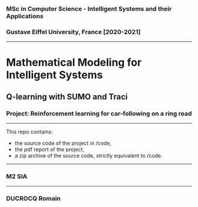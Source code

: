 ### MSc in Computer Science - Intelligent Systems and their Applications
### Gustave Eiffel University, France [2020-2021]

****

# Mathematical Modeling for Intelligent Systems

## Q-learning with SUMO and Traci

### Project: Reinforcement learning for car-following on a ring road

****

This repo contains:
- the source code of the project in /code,
- the pdf report of the project,
- a zip archive of the source code, strictly equivalent to /code.

****

### M2 SIA

****

### DUCROCQ Romain
